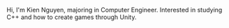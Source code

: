 Hi, I'm Kien Nguyen, majoring in Computer Engineer.
Interested in studying C++ and how to create games through Unity.
